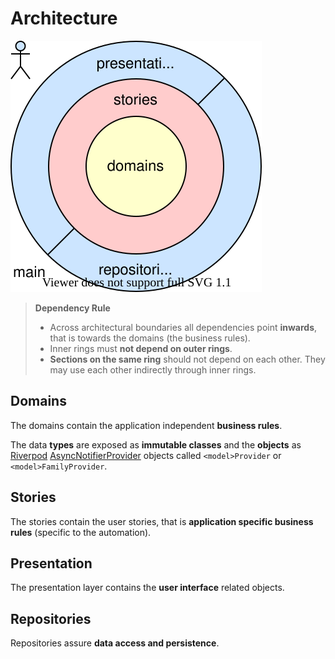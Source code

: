 # Architecture

[![Architecture](architecture.drawio.svg)](architecture.drawio.svg)

> **Dependency Rule**
>
> - Across architectural boundaries all dependencies point **inwards**, that is towards the domains (the business rules).
> - Inner rings must **not depend on outer rings**.
> - **Sections on the same ring** should not depend on each other. They may use each other indirectly through inner rings.

## Domains

The domains contain the application independent **business rules**.

The data **types** are exposed as **immutable classes** and the **objects** as [Riverpod] [AsyncNotifierProvider] objects called `<model>Provider` or `<model>FamilyProvider`.

[Riverpod]: https://docs-v2.riverpod.dev
[AsyncNotifierProvider]: https://pub.dev/documentation/riverpod/latest/riverpod/AsyncNotifier-class.html

## Stories

The stories contain the user stories, that is **application specific business rules** (specific to the automation).

## Presentation

The presentation layer contains the **user interface** related objects.

## Repositories

Repositories assure **data access and persistence**.
